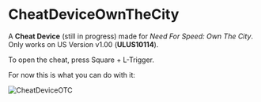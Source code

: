 # CheatDeviceOwnTheCity
A **Cheat Device** (still in progress) made for *Need For Speed: Own The City*. Only works on US Version v1.00 (**ULUS10114**).

To open the cheat, press Square + L-Trigger.

For now this is what you can do with it:

![CheatDeviceOTC](https://user-images.githubusercontent.com/88230635/198830031-d9a4bc79-73ac-4571-9254-3e5deedb31f3.jpg)
